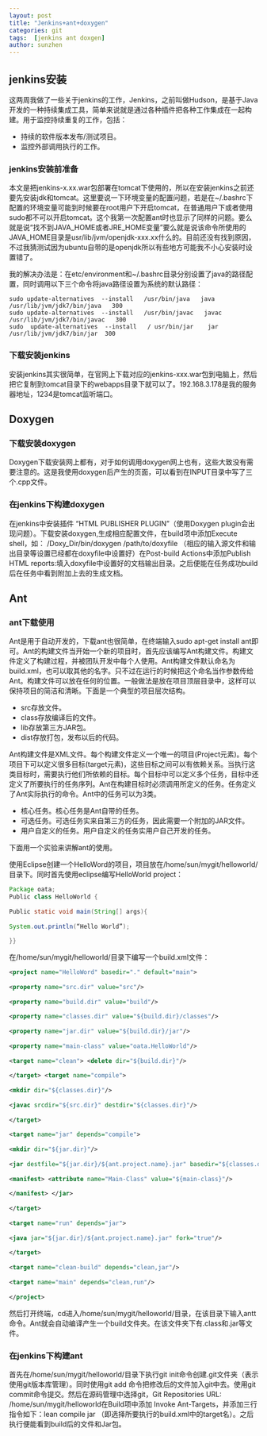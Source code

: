 ```yaml
---
layout: post
title: "Jenkins+ant+doxygen"
categories: git
tags:  [jenkins ant doxgen]  
author: sunzhen
---
```


## jenkins安装

这两周我做了一些关于jenkins的工作，Jenkins，之前叫做Hudson，是基于Java开发的一种持续集成工具，简单来说就是通过各种插件把各种工作集成在一起构建。用于监控持续重复的工作，包括：

- 持续的软件版本发布/测试项目。
- 监控外部调用执行的工作。

### jenkins安装前准备

本文是把jenkins-x.xx.war包部署在tomcat下使用的，所以在安装jenkins之前还要先安装jdk和tomcat。这里要说一下环境变量的配置问题，若是在~/.bashrc下配置的环境变量可能到时候要在root用户下开启tomcat，在普通用户下或者使用sudo都不可以开启tomcat。这个我第一次配置ant时也显示了同样的问题。要么就是说“找不到JAVA_HOME或者JRE_HOME变量”要么就是说该命令所使用的JAVA_HOME目录是usr/lib/jvm/openjdk-xxx.xx什么的。目前还没有找到原因，不过我猜测试因为ubuntu自带的是openjdk所以有些地方可能我不小心安装时设置错了。

我的解决办法是：在etc/environment和~/.bashrc目录分别设置了java的路径配置，同时调用以下三个命令将java路径设置为系统的默认路径：

```shell
sudo update-alternatives  --install   /usr/bin/java   java     /usr/lib/jvm/jdk7/bin/java   300  
sudo update-alternatives  --install   /usr/bin/javac   javac    /usr/lib/jvm/jdk7/bin/javac   300  
sudo  update-alternatives  --install   / usr/bin/jar    jar         /usr/lib/jvm/jdk7/bin/jar  300  
```

### 下载安装jenkins

安装jenkins其实很简单，在官网上下载对应的jenkins-xxx.war包到电脑上，然后把它复制到tomcat目录下的webapps目录下就可以了。192.168.3.178是我的服务器地址，1234是tomcat监听端口。

## Doxygen

### 下载安装doxygen
Doxygen下载安装网上都有，对于如何调用doxygen网上也有，这些大致没有需要注意的。这是我使用doxygen后产生的页面，可以看到在INPUT目录中写了三个.cpp文件。

### 在jenkins下构建doxygen

在jenkins中安装插件 “HTML PUBLISHER PLUGIN”（使用Doxygen plugin会出现问题）。下载安装doxygen,生成相应配置文件，在build项中添加Execute shell，如： /Doxy_Dir/bin/doxygen  /path/to/doxyfile （相应的输入源文件和输出目录等设置已经都在doxyfile中设置好）在Post-build Actions中添加Publish HTML reports:填入doxyfile中设置好的文档输出目录。之后便能在任务成功build后在任务中看到附加上去的生成文档。

## Ant

### ant下载使用

Ant是用于自动开发的，下载ant也很简单，在终端输入sudo apt-get install ant即可。Ant的构建文件当开始一个新的项目时，首先应该编写Ant构建文件。构建文件定义了构建过程，并被团队开发中每个人使用。Ant构建文件默认命名为build.xml，也可以取其他的名字。只不过在运行的时候把这个命名当作参数传给Ant。构建文件可以放在任何的位置。一般做法是放在项目顶层目录中，这样可以保持项目的简洁和清晰。下面是一个典型的项目层次结构。 

- src存放文件。 
- class存放编译后的文件。 
- lib存放第三方JAR包。 
- dist存放打包，发布以后的代码。 

Ant构建文件是XML文件。每个构建文件定义一个唯一的项目(Project元素)。每个项目下可以定义很多目标(target元素)，这些目标之间可以有依赖关系。当执行这类目标时，需要执行他们所依赖的目标。每个目标中可以定义多个任务，目标中还定义了所要执行的任务序列。Ant在构建目标时必须调用所定义的任务。任务定义了Ant实际执行的命令。Ant中的任务可以为3类。 

- 核心任务。核心任务是Ant自带的任务。 
- 可选任务。可选任务实来自第三方的任务，因此需要一个附加的JAR文件。 
- 用户自定义的任务。用户自定义的任务实用户自己开发的任务。

下面用一个实验来讲解ant的使用。

使用Eclipse创建一个HelloWord的项目，项目放在/home/sun/mygit/helloworld/目录下。同时首先使用eclipse编写HelloWorld project：

```java
Package oata;  
Public class HelloWorld {  
  
Public static void main(String[] args){  
  
System.out.println(“Hello World”);  
  
}}  
```

在/home/sun/mygit/helloworld/目录下编写一个build.xml文件：

 ```xml
 <project name="HelloWord" basedir="." default="main">  
  
<property name="src.dir" value="src"/>  
  
<property name="build.dir" value="build"/>  
  
<property name="classes.dir" value="${build.dir}/classes"/>  
  
<property name="jar.dir" value="${build.dir}/jar"/>  
  
<property name="main-class" value="oata.HelloWorld"/>  
  
<target name="clean"> <delete dir="${build.dir}"/>  
  
</target> <target name="compile">  
  
<mkdir dir="${classes.dir}"/>  
  
<javac srcdir="${src.dir}" destdir="${classes.dir}"/>  
  
</target>  
  
<target name="jar" depends="compile">  
  
<mkdir dir="${jar.dir}"/>  
  
<jar destfile="${jar.dir}/${ant.project.name}.jar" basedir="${classes.dir}">  
  
<manifest> <attribute name="Main-Class" value="${main-class}"/>  
  
</manifest> </jar>  
  
</target>  
  
<target name="run" depends="jar">  
  
<java jar="${jar.dir}/${ant.project.name}.jar" fork="true"/>  
  
</target>  
  
<target name="clean-build" depends="clean,jar"/>  
  
<target name="main" depends="clean,run"/>  
  
</project> 
 ```
 然后打开终端，cd进入/home/sun/mygit/helloworld/目录，在该目录下输入antt命令。Ant就会自动编译产生一个build文件夹。在该文件夹下有.class和.jar等文件。

 ### 在jenkins下构建ant

 首先在/home/sun/mygit/helloworld/目录下执行git init命令创建.git文件夹（表示使用git版本库管理）。同时使用git add 命令把修改后的文件加入git中去。使用git commit命令提交。然后在源码管理中选择git，Git Repositories URL: /home/sun/mygit/helloworld在Build项中添加 Invoke Ant-Targets，并添加三行指令如下：lean compile jar  （即选择所要执行的build.xml中的target名）。之后执行便能看到build后的文件和Jar包。